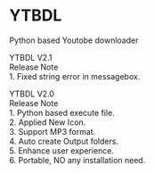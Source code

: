 # YTBDL
Python based Youtobe downloader

YTBDL V2.1</br>
Release Note</br>
	1. Fixed string error in messagebox.</br>

YTBDL V2.0</br>
Release Note</br>
	1. Python based execute file.</br>
	2. Applied New Icon.</br>
	3. Support MP3 format.</br>
	4. Auto create Output folders.</br>
	5. Enhance user experience.</br>
	6. Portable, NO any installation need.</br>

